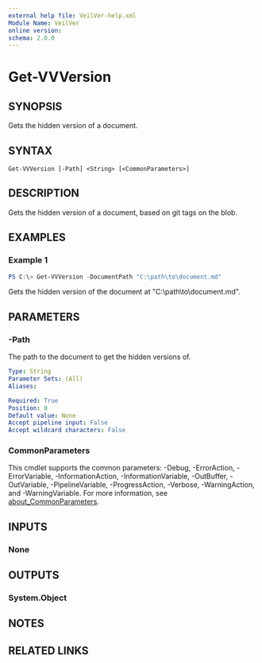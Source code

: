 ```yaml
---
external help file: VeilVer-help.xml
Module Name: VeilVer
online version:
schema: 2.0.0
---
```


# Get-VVVersion

## SYNOPSIS

Gets the hidden version of a document.

## SYNTAX

```
Get-VVVersion [-Path] <String> [<CommonParameters>]
```

## DESCRIPTION

Gets the hidden version of a document, based on git tags on the blob.

## EXAMPLES

### Example 1
```powershell
PS C:\> Get-VVVersion -DocumentPath "C:\path\to\document.md"
```

Gets the hidden version of the document at "C:\path\to\document.md".

## PARAMETERS

### -Path

The path to the document to get the hidden versions of.

```yaml
Type: String
Parameter Sets: (All)
Aliases:

Required: True
Position: 0
Default value: None
Accept pipeline input: False
Accept wildcard characters: False
```

### CommonParameters
This cmdlet supports the common parameters: -Debug, -ErrorAction, -ErrorVariable, -InformationAction, -InformationVariable, -OutBuffer, -OutVariable, -PipelineVariable, -ProgressAction, -Verbose, -WarningAction, and -WarningVariable. For more information, see [about_CommonParameters](http://go.microsoft.com/fwlink/?LinkID=113216).

## INPUTS

### None
## OUTPUTS

### System.Object
## NOTES

## RELATED LINKS

